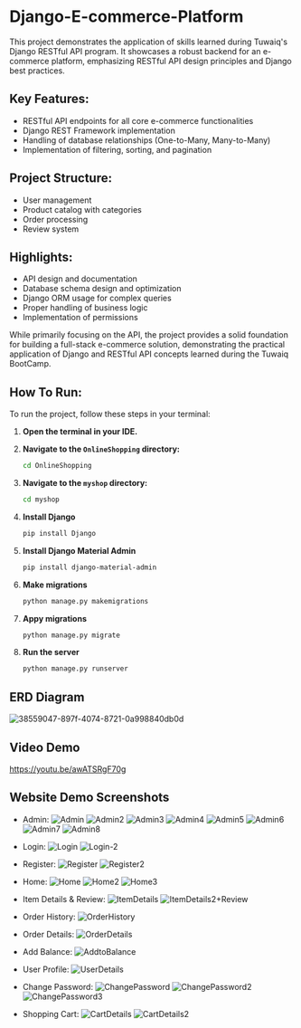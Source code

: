 # Django-E-commerce-Platform
This project demonstrates the application of skills learned during Tuwaiq's Django RESTful API program. It showcases a robust backend for an e-commerce platform, emphasizing RESTful API design principles and Django best practices.

## Key Features:
- RESTful API endpoints for all core e-commerce functionalities
- Django REST Framework implementation
- Handling of database relationships (One-to-Many, Many-to-Many)
- Implementation of filtering, sorting, and pagination

## Project Structure:
- User management
- Product catalog with categories
- Order processing
- Review system

## Highlights:
- API design and documentation
- Database schema design and optimization
- Django ORM usage for complex queries
- Proper handling of business logic 
- Implementation of permissions

While primarily focusing on the API, the project provides a solid foundation for building a full-stack e-commerce solution, demonstrating the practical application of Django and RESTful API concepts learned during the Tuwaiq BootCamp.

## How To Run:
To run the project, follow these steps in your terminal:

1. **Open the terminal in your IDE.**

2. **Navigate to the `OnlineShopping` directory:**
   ```bash
   cd OnlineShopping
   ```
   
3. **Navigate to the `myshop` directory:**
    ```bash
    cd myshop
    ```

4. **Install Django**
    ```bash
    pip install Django
    ```

5. **Install Django Material Admin**
    ```bash
    pip install django-material-admin
    ```

6. **Make migrations**
    ```bash
    python manage.py makemigrations
    ```

7. **Appy migrations**
    ```bash
    python manage.py migrate
    ```

8. **Run the server**
    ```bash
    python manage.py runserver
    ```

## ERD Diagram
![38559047-897f-4074-8721-0a998840db0d](https://github.com/user-attachments/assets/86f6cfd8-bae9-433a-a965-079626ec6ea5)

## Video Demo
https://youtu.be/awATSRgF70g

## Website Demo Screenshots

- Admin:
  ![Admin](https://github.com/user-attachments/assets/b2fa9a00-e9e1-47cc-957e-209b5398869e)
  ![Admin2](https://github.com/user-attachments/assets/a3671221-f50c-42e2-9842-b7723bb497a3)
  ![Admin3](https://github.com/user-attachments/assets/5ea9bdc0-62a1-432f-b5e3-466b226c75fa)
  ![Admin4](https://github.com/user-attachments/assets/c3962b92-f49b-476d-9aaa-41ecb1955676)
  ![Admin5](https://github.com/user-attachments/assets/91d33a5b-e807-4688-99ce-a5b4f93bf78e)
  ![Admin6](https://github.com/user-attachments/assets/1ab93c23-b46c-4d36-b71e-1019659bc4c4)
  ![Admin7](https://github.com/user-attachments/assets/24838da0-68d6-4825-a624-8d768405e9e7)
  ![Admin8](https://github.com/user-attachments/assets/4d2229aa-d437-4b12-868c-84ffff4202cd)

- Login:
  ![Login](https://github.com/user-attachments/assets/ecc57edf-088c-438c-afbc-461f3b8ac0ad)
  ![Login-2](https://github.com/user-attachments/assets/f275370d-b5a6-44b4-8ec1-eeff560a9e92)

- Register:
  ![Register](https://github.com/user-attachments/assets/2b7b3009-e704-4d8a-8ce3-9c3538219bb2)
  ![Register2](https://github.com/user-attachments/assets/a6cd63de-c979-4e02-a823-7bff8c1af8cd)
  
- Home:
  ![Home](https://github.com/user-attachments/assets/67eadfdf-29c1-4737-8b78-6f6cd00917aa)
  ![Home2](https://github.com/user-attachments/assets/526cb507-7d4c-4f0d-a316-852ba520def7)
  ![Home3](https://github.com/user-attachments/assets/e9c98dec-a6d8-4566-bd20-0f90aa4a11fd)

- Item Details & Review:
  ![ItemDetails](https://github.com/user-attachments/assets/9e0f7bba-2398-488c-92b3-aacd5e9a2126)
  ![ItemDetails2+Review](https://github.com/user-attachments/assets/3c301849-9567-451f-ad4c-226f20f86508)

- Order History:
  ![OrderHistory](https://github.com/user-attachments/assets/69758230-c0a7-4383-be23-9ea79abd1207)

- Order Details:
  ![OrderDetails](https://github.com/user-attachments/assets/da4419c9-cef1-4c61-a17a-c2752d98fda1)

- Add Balance:
  ![AddtoBalance](https://github.com/user-attachments/assets/2175d472-16e9-4b7c-bce9-b98b12a3b021)

- User Profile:
  ![UserDetails](https://github.com/user-attachments/assets/c68a1fb5-12bd-4919-b183-150edf2d6b5e)

- Change Password:
  ![ChangePassword](https://github.com/user-attachments/assets/3db109c6-54a9-4b4d-8484-e4794b3d1134)
  ![ChangePassword2](https://github.com/user-attachments/assets/1bdb6713-a7b0-4458-84d1-2d25af409cac)
  ![ChangePassword3](https://github.com/user-attachments/assets/abedd03b-f2a1-4ccd-b226-9269d884c875)

- Shopping Cart:
  ![CartDetails](https://github.com/user-attachments/assets/fb308ca6-f9c3-449c-bac7-dbaf52531d10)
  ![CartDetails2](https://github.com/user-attachments/assets/80fd6827-7f80-4b0c-b8e4-77f606dd6713)
